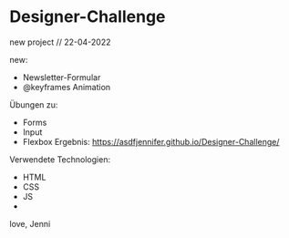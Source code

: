 # Designer-Challenge


new project // 22-04-2022

new:
- Newsletter-Formular
- @keyframes Animation

Übungen zu:
- Forms
- Input
- Flexbox
Ergebnis: https://asdfjennifer.github.io/Designer-Challenge/

Verwendete Technologien:

- HTML
- CSS
- JS
- 
love, Jenni

